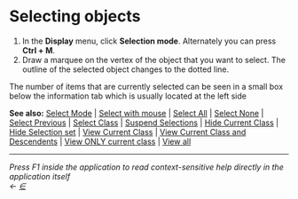 # Selecting objects

1. In the **Display** menu, click **Selection mode**. Alternately you can press **Ctrl + M**.
2. Draw a marquee on the vertex of the object that you want to select. The outline of the selected object changes to the dotted line.

The number of items that are currently selected can be seen in a small box below the information tab which is usually located at the left side

**See also:** [Select Mode](https://docs.teamtad.com/actselectmode) | [Select with mouse](https://docs.teamtad.com/selectwithmouse) | [Select All](https://docs.teamtad.com/action2) | [Select None](https://docs.teamtad.com/action3) | [Select Previous](https://docs.teamtad.com/action4) | [Select Class](https://docs.teamtad.com/action8) | [Suspend Selections](https://docs.teamtad.com/actsuspendsel) | [Hide Current Class](https://docs.teamtad.com/action99) | [Hide Selection set](https://docs.teamtad.com/action6) | [View Current Class](https://docs.teamtad.com/actviewclass) | [View Current Class and Descendents](https://docs.teamtad.com/actviewclassplus) | [View ONLY current class](https://docs.teamtad.com/action9) | [View all](https://docs.teamtad.com/action7)

***

_Press F1 inside the application to read context-sensitive help directly in the application itself_\
_←_ [_∈_](https://docs.teamtad.com/selecting\_objects?do=edit)
